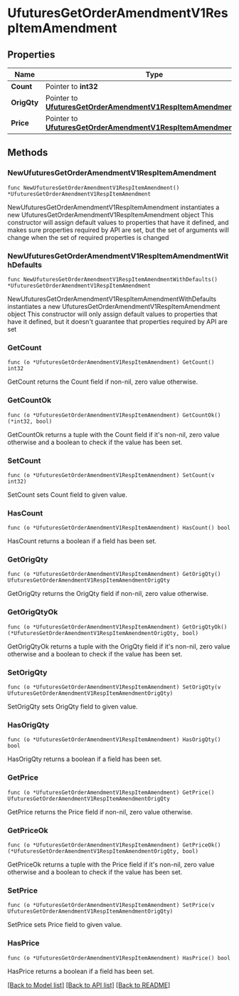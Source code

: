 # UfuturesGetOrderAmendmentV1RespItemAmendment

## Properties

Name | Type | Description | Notes
------------ | ------------- | ------------- | -------------
**Count** | Pointer to **int32** |  | [optional] 
**OrigQty** | Pointer to [**UfuturesGetOrderAmendmentV1RespItemAmendmentOrigQty**](UfuturesGetOrderAmendmentV1RespItemAmendmentOrigQty.md) |  | [optional] 
**Price** | Pointer to [**UfuturesGetOrderAmendmentV1RespItemAmendmentOrigQty**](UfuturesGetOrderAmendmentV1RespItemAmendmentOrigQty.md) |  | [optional] 

## Methods

### NewUfuturesGetOrderAmendmentV1RespItemAmendment

`func NewUfuturesGetOrderAmendmentV1RespItemAmendment() *UfuturesGetOrderAmendmentV1RespItemAmendment`

NewUfuturesGetOrderAmendmentV1RespItemAmendment instantiates a new UfuturesGetOrderAmendmentV1RespItemAmendment object
This constructor will assign default values to properties that have it defined,
and makes sure properties required by API are set, but the set of arguments
will change when the set of required properties is changed

### NewUfuturesGetOrderAmendmentV1RespItemAmendmentWithDefaults

`func NewUfuturesGetOrderAmendmentV1RespItemAmendmentWithDefaults() *UfuturesGetOrderAmendmentV1RespItemAmendment`

NewUfuturesGetOrderAmendmentV1RespItemAmendmentWithDefaults instantiates a new UfuturesGetOrderAmendmentV1RespItemAmendment object
This constructor will only assign default values to properties that have it defined,
but it doesn't guarantee that properties required by API are set

### GetCount

`func (o *UfuturesGetOrderAmendmentV1RespItemAmendment) GetCount() int32`

GetCount returns the Count field if non-nil, zero value otherwise.

### GetCountOk

`func (o *UfuturesGetOrderAmendmentV1RespItemAmendment) GetCountOk() (*int32, bool)`

GetCountOk returns a tuple with the Count field if it's non-nil, zero value otherwise
and a boolean to check if the value has been set.

### SetCount

`func (o *UfuturesGetOrderAmendmentV1RespItemAmendment) SetCount(v int32)`

SetCount sets Count field to given value.

### HasCount

`func (o *UfuturesGetOrderAmendmentV1RespItemAmendment) HasCount() bool`

HasCount returns a boolean if a field has been set.

### GetOrigQty

`func (o *UfuturesGetOrderAmendmentV1RespItemAmendment) GetOrigQty() UfuturesGetOrderAmendmentV1RespItemAmendmentOrigQty`

GetOrigQty returns the OrigQty field if non-nil, zero value otherwise.

### GetOrigQtyOk

`func (o *UfuturesGetOrderAmendmentV1RespItemAmendment) GetOrigQtyOk() (*UfuturesGetOrderAmendmentV1RespItemAmendmentOrigQty, bool)`

GetOrigQtyOk returns a tuple with the OrigQty field if it's non-nil, zero value otherwise
and a boolean to check if the value has been set.

### SetOrigQty

`func (o *UfuturesGetOrderAmendmentV1RespItemAmendment) SetOrigQty(v UfuturesGetOrderAmendmentV1RespItemAmendmentOrigQty)`

SetOrigQty sets OrigQty field to given value.

### HasOrigQty

`func (o *UfuturesGetOrderAmendmentV1RespItemAmendment) HasOrigQty() bool`

HasOrigQty returns a boolean if a field has been set.

### GetPrice

`func (o *UfuturesGetOrderAmendmentV1RespItemAmendment) GetPrice() UfuturesGetOrderAmendmentV1RespItemAmendmentOrigQty`

GetPrice returns the Price field if non-nil, zero value otherwise.

### GetPriceOk

`func (o *UfuturesGetOrderAmendmentV1RespItemAmendment) GetPriceOk() (*UfuturesGetOrderAmendmentV1RespItemAmendmentOrigQty, bool)`

GetPriceOk returns a tuple with the Price field if it's non-nil, zero value otherwise
and a boolean to check if the value has been set.

### SetPrice

`func (o *UfuturesGetOrderAmendmentV1RespItemAmendment) SetPrice(v UfuturesGetOrderAmendmentV1RespItemAmendmentOrigQty)`

SetPrice sets Price field to given value.

### HasPrice

`func (o *UfuturesGetOrderAmendmentV1RespItemAmendment) HasPrice() bool`

HasPrice returns a boolean if a field has been set.


[[Back to Model list]](../README.md#documentation-for-models) [[Back to API list]](../README.md#documentation-for-api-endpoints) [[Back to README]](../README.md)


